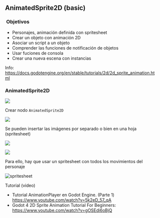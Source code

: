 ## AnimatedSprite2D (basic)



###  Objetivos 

* Personajes, animación definida con spritesheet
*  Crear un objeto con animación 2D
* Asociar un script a un objeto
* Comprender las funciones de notificación de objetos
* Usar fuciones de consola
* Crear una nueva escena con instancias 

Info:   https://docs.godotengine.org/en/stable/tutorials/2d/2d_sprite_animation.html

### AnimatedSprite2D

![](https://docs.godotengine.org/en/stable/_images/2d_animation_run_preview.gif)



Crear nodo ``AnimatedSprite2D``

![](https://docs.godotengine.org/en/stable/_images/2d_animation_tree1.webp)


Se pueden insertar las imágenes por separado o bien en una hoja (spritesheet)

![](https://docs.godotengine.org/en/stable/_images/2d_animation_spriteframes_done.webp) 

![](https://docs.godotengine.org/en/stable/_images/2d_animation_add_from_spritesheet.webp) 


Para ello, hay que usar un spritesheet con todos los movimientos del personaje 

![spritesheet](https://opengameart.org/sites/default/files/styles/medium/public/Male%20Sprite_0.png)


Tutorial (video) 
  - Tutorial AnimationPlayer en Godot Engine. (Parte 1) https://www.youtube.com/watch?v=5k2eD_57_qA
  - Godot 4 2D Sprite Animation Tutorial For Beginners:  https://www.youtube.com/watch?v=gOSEdi6oBjQ 

